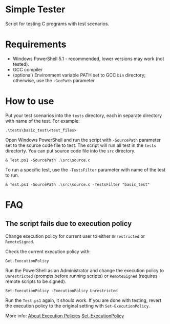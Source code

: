# Simple Tester

Script for testing C programs with test scenarios.

# Requirements

* Windows PowerShell 5.1 - recommended, lower versions may work (not tested).
* GCC compiler
* (optional) Environment variable PATH set to GCC `bin` directory; otherwise, use the `-GccPath` parameter

# How to use

Put your test scenarios into the `tests` directory, each in separate directory with name of the test.
For example:

```
.\tests\basic_test\<test_files>
```

Open Windows PowerShell and run the script with `-SourcePath` parameter set to the source code file to test. The script will run all test in the `tests` directorty.
You can put source code file into the `src` directory. 

```
& Test.ps1 -SourcePath .\src\source.c
```

To run a specific test, use the `-TestsFilter` parameter with name of the test to run. 

```
& Test.ps1 -SourcePath .\src\source.c -TestsFilter "basic_test"
```

# FAQ

## The script fails due to execution policy

Change execution policy for current user to either `Unrestricted` or `RemoteSigned`.

Check the current execution policy with:
```
Get-ExecutionPolicy 
```

Run the PowerShell as an Administrator and change the execution policy to `Unrestricted` (prompts before running scripts) or `RemoteSigned` (requires remote scripts to be signed).
 
```
Set-ExecutionPolicy -ExecutionPolicy Unrestricted
```

Run the `Test.ps1` again, it should work.
If you are done with testing, revert the execution policy to the original setting with `Set-ExecutionPolicy`.

More info:
[About Execution Policies](https://docs.microsoft.com/en-us/powershell/module/microsoft.powershell.core/about/about_execution_policies?view=powershell-5.1)
[Set-ExecutionPolicy](https://docs.microsoft.com/en-us/powershell/module/microsoft.powershell.security/set-executionpolicy?view=powershell-5.1)

